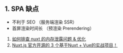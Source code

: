 ## 1. SPA 缺点

- 不利于 SEO （服务端渲染 SSR）
- 首屏渲染时间长 （预渲染 Prerendering）

1. [如何排查 nuxt 的内存泄露问题 & 优化](https://mp.weixin.qq.com/s/ZfhKh7BkfzCXA7C6D3Waaw)
2. [Nuxt.js 官方开源的 3 个基于Nuxt + Vue的实战项目！](https://mp.weixin.qq.com/s/oVCLER3RRAHHNDzfJhru8g)
